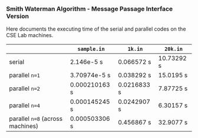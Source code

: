 ### Smith Waterman Algorithm - Message Passage Interface Version

Here documents the executing time of the serial and parallel codes on the CSE Lab machines.

|                                  | `sample.in`   | `1k.in`     | `20k.in`   |
| -------------------------------- | ------------- | ----------- | ---------- |
| serial                           | 2.146e-5 s    | 0.066572 s  | 10.73292 s |
| parallel `n=1`                   | 3.70974e-5 s  | 0.038292 s  | 15.0195 s  |
| parallel `n=2`                   | 0.000210163 s | 0.0216833 s | 7.87725 s  |
| parallel `n=4`                   | 0.000145245 s | 0.0242907 s | 6.30157 s  |
| parallel `n=8` (across machines) | 0.000503306 s | 0.456867 s  | 32.9077 s  |